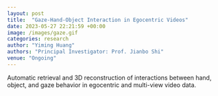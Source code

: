 ```yaml
---
layout: post
title:  "Gaze-Hand-Object Interaction in Egocentric Videos"
date: 2023-05-27 22:21:59 +00:00
image: /images/gaze.gif
categories: research
author: "Yiming Huang"
authors: "Principal Investigator: Prof. Jianbo Shi"
venue: "Ongoing"
---
```


Automatic retrieval and 3D reconstruction of interactions between hand, object, and gaze behavior in egocentric and multi-view video data. 